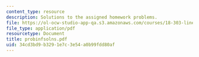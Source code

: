 ```yaml
---
content_type: resource
description: Solutions to the assigned homework problems.
file: https://ol-ocw-studio-app-qa.s3.amazonaws.com/courses/18-303-linear-partial-differential-equations-fall-2006/34cd3bd9b3291e7c3e54a0b99fdd80af_probinfsolns.pdf
file_type: application/pdf
resourcetype: Document
title: probinfsolns.pdf
uid: 34cd3bd9-b329-1e7c-3e54-a0b99fdd80af
---
```

